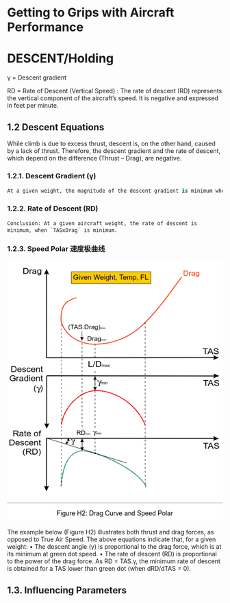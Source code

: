   # Getting to Grips with Aircraft Performance

  # DESCENT/Holding

  γ = Descent gradient

  RD = Rate of Descent (Vertical Speed) : The rate of descent (RD) represents the vertical component of the  aircraft’s speed. It is negative and expressed in feet per minute.

## 1.2 Descent Equations

While climb is due to excess thrust, descent is, on the other hand, caused by a lack of thrust. Therefore, the descent gradient and the rate of descent, which depend on the difference (Thrust – Drag), are negative.


### 1.2.1. Descent Gradient (γ)

```python
At a given weight, the magnitude of the descent gradient is minimum when the drag is minimum, or when the lift-to-drag ratio is maximum. The minimum descent angle speed is, therefore, green dot speed.
```

### 1.2.2. Rate of Descent (RD)

```
Conclusion: At a given aircraft weight, the rate of descent is minimum, when `TASxDrag` is minimum.
```

### 1.2.3. Speed Polar 速度极曲线
![alt text](ed2f9161-61d2-4412-bcff-c9423b9f7585.png)

The example below (Figure H2) illustrates both thrust and drag forces, as opposed to True Air Speed.  The above equations indicate that, for a given weight:  • The descent angle (γ) is proportional to the drag force, which is at its  minimum at green dot speed.  • The rate of descent (RD) is proportional to the power of the drag force. As RD = TAS.γ, the minimum rate of descent is obtained for a TAS lower than  green dot (when dRD/dTAS = 0).

## 1.3. Influencing Parameters

